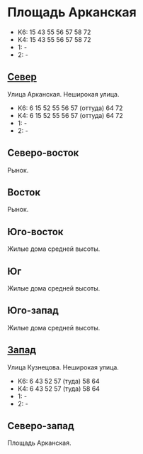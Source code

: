 # Площадь Арканская

* K6:   15  43  55  56  57  58  72
* K4:   15  43  55  56  57  58  72
* 1:    -
* 2:    -

## [Север](./10445075.md)

Улица Арканская.
Неширокая улица.

* K6:   6   15  52  55  56  57 (оттуда) 64  72
* K4:   6   15  52  55  56  57 (оттуда) 64  72
* 1:    -
* 2:    -

## Северо-восток

Рынок.

## Восток

Рынок.

## Юго-восток

Жилые дома средней высоты.

## Юг

Жилые дома средней высоты.

## Юго-запад

Жилые дома средней высоты.

## [Запад](./10430085.md)

Улица Кузнецова.
Неширокая улица.

* K6:   6   43  52  57 (туда)   58  64
* K4:   6   43  52  57 (туда)   58  64
* 1:    -
* 2:    -

## Северо-запад

Площадь Арканская.
